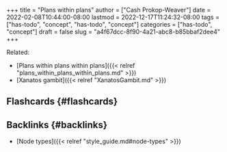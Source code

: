 +++
title = "Plans within plans"
author = ["Cash Prokop-Weaver"]
date = 2022-02-08T10:44:00-08:00
lastmod = 2022-12-17T11:24:32-08:00
tags = ["has-todo", "concept", "has-todo", "concept"]
categories = ["has-todo", "concept"]
draft = false
slug = "a4f67dcc-8f90-4a21-abc8-b85bbaf2dee4"
+++

Related:

-   [Plans within plans within plans]({{< relref "plans_within_plans_within_plans.md" >}})
-   [Xanatos gambit]({{< relref "XanatosGambit.md" >}})


## Flashcards {#flashcards}


## Backlinks {#backlinks}

-   [Node types]({{< relref "style_guide.md#node-types" >}})
